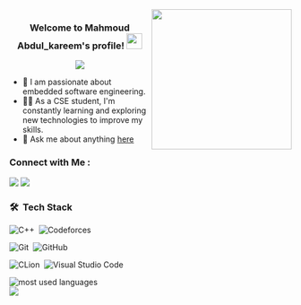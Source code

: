 
<img width="250" align="right" src="https://c.tenor.com/_DOBjnGspYAAAAAM/code-coding.gif">

<h3 align="center">
  Welcome to Mahmoud Abdul_kareem's profile!
  <img src="https://media.giphy.com/media/hvRJCLFzcasrR4ia7z/giphy.gif" width="28">
</h3>

<!-- Typing SVG by DenverCoder1 - https://github.com/DenverCoder1/readme-typing-svg -->
<p align="center">
  <a href="https://github.com/DenverCoder1/readme-typing-svg"><img src="https://readme-typing-svg.herokuapp.com/?lines=CSE%20Student;Passionate%20about%20embedded%20systems;Always%20learning%20new%20things&font=Fira%20Code&center=true&width=440&height=45&color=f75c7e&vCenter=true&size=22"></a>
</p> 

- 🏢 I am passionate about embedded software engineering.
- 👨‍💻 As a CSE student, I'm constantly learning and exploring new technologies to improve my skills.
- 💬  Ask me about anything [here](https://www.linkedin.com/in/mahmoud-abdul-kareem/)

### Connect with Me :

<a href="https://www.linkedin.com/in/mahmoud-abdul-kareem/" target="_blank"><img src="https://img.shields.io/badge/-Mahmoud%20Abdulkareem-0077B5?style=for-the-badge&logo=Linkedin&logoColor=black"/></a>
<a href="https://t.me/MahmoudAbdul_kareem" target="_blank"><img src="https://img.shields.io/badge/-Mahmoud%20Abdulkareem-0077B5?style=for-the-badge&logo=Telegram&logoColor=black"/></a>

### 🛠 &nbsp;Tech Stack

![C++](https://img.shields.io/badge/-C++-05122A?style=flat&logo=CPlusPlus&logoColor=563D7C)&nbsp;
![Codeforces](https://img.shields.io/badge/-Codeforces-05122A?style=flat&logo=Codeforces&logoColor=007ACC)&nbsp;

![Git](https://img.shields.io/badge/-Git-05122A?style=flat&logo=git)&nbsp;
![GitHub](https://img.shields.io/badge/-GitHub-05122A?style=flat&logo=github)&nbsp;

![CLion](https://img.shields.io/badge/-CLion-05122A?style=flat&logo=CLion&logoColor=007ACC)&nbsp;
![Visual Studio Code](https://img.shields.io/badge/-Visual%20Studio%20Code-05122A?style=flat&logo=visual-studio-code&logoColor=007ACC)&nbsp;

<img align="left" src="https://github-readme-stats.vercel.app/api/top-langs?username=MahmoudAbdul-kareemAwad&show_icons=true&locale=en&layout=compact&theme=radical" alt="most used languages">
<br>
<a href="https://komarev.com/ghpvc/?username=MahmoudAbdul-kareemAwad&style=for-the-badge">
    <img align="left" src="https://komarev.com/ghpvc/?username=MahmoudAbdul-kareemAwad&style=for-the-badge">
</a>
  


